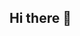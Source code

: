 ## Hi there 👋

<!--
**rdhun001/rdhun001** is a ✨ _special_ ✨ repository because its `README.md` (this file) appears on your GitHub profile.

Here are some ideas to get you started:

- 🔭 I’m currently working as software engineer and student too. 
- 🌱 I’m currently learning Go and Oracle.
- 👯 I’m looking to collaborate on React project, Go project and Oracle.
- 🤔 I’m looking for help with Oracle.
- 💬 Ask me about software engineering.
- 📫 How to reach me: Email me to rdhun001@odu.edu
- 😄 Pronouns: He/him
- ⚡ Fun fact: I love travelling and aim to complete all 50 states of USA in next 2 years through road trip.
-->
